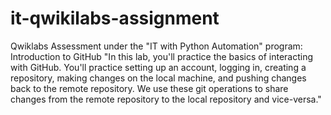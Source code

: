 # it-qwikilabs-assignment
Qwiklabs Assessment under the "IT with Python Automation" program: Introduction to GitHub
"In this lab, you'll practice the basics of interacting with GitHub. You'll practice setting up an account, logging in, creating a repository, making changes on the local machine, and pushing changes back to the remote repository. We use these git operations to share changes from the remote repository to the local repository and vice-versa."
